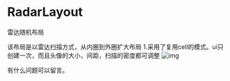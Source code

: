 # RadarLayout
雷达随机布局

该布局是以雷达扫描方式，从内圈到外圈扩大布局
1.采用了复用cell的模式。ui只创建一次，而且头像的大小，间距，扫描的密度都可调整
![img](https://github.com/feifeiwuxian/RadarLayout/blob/master/demo.gif)

有什么问题可以留言。

